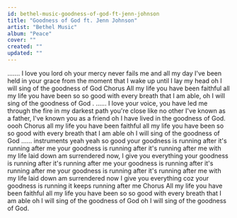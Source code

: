 ```yaml
---
id: bethel-music-goodness-of-god-ft-jenn-johnson
title: "Goodness of God ft. Jenn Johnson"
artist: "Bethel Music"
album: "Peace"
cover: ""
created: ""
updated: ""
---
```


.......
I love you lord oh your mercy never fails me
and all my day I've been held in your grace
from the moment that I wake up until I lay my head oh I will sing of the goodness of God
Chorus
All my life you have been faithful
all my life you have been so so good
with every breath that I am able, oh I will sing of the goodness of God .
......
I love your voice, you have led me through the fire
in my darkest path you're close like no other
I've known as a father, I've known you as a friend oh I have lived in the goodness of God. oooh
Chorus
all my life you have been faithful
all my life you have been so so good
with every breath that I am able
oh I will sing of the goodness of God
...... instruments
yeah yeah so good
your goodness is running after it's running after me
your goodness is running after it's running after me
with my life laid down am surrendered now, I give you everything
your goodness is running after it's running after me
your goodness is running after it's running after me
your goodness is running after it's running after me
with my life laid down am surrendered now I give you everything coz your goodness is running it keeps running after me
Chorus
All my life you have been faithful
all my life you have been so so good
with every breath that I am able oh I will sing of the goodness of God
oh I will sing of the goodness of God.